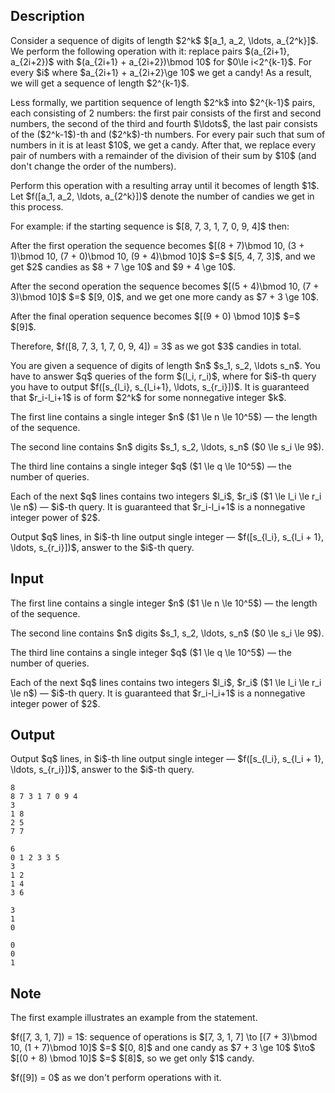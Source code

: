 ## Description

<div><p>Consider a sequence of digits of length $2^k$ $[a_1, a_2, \ldots, a_{2^k}]$. We perform the following operation with it: replace pairs $(a_{2i+1}, a_{2i+2})$ with $(a_{2i+1} + a_{2i+2})\bmod 10$ for $0\le i&lt;2^{k-1}$. For every $i$ where $a_{2i+1} + a_{2i+2}\ge 10$ we get a candy! As a result, we will get a sequence of length $2^{k-1}$.</p><p>Less formally, we partition sequence of length $2^k$ into $2^{k-1}$ pairs, each consisting of 2 numbers: the first pair consists of the first and second numbers, the second of the third and fourth $\ldots$, the last pair consists of the ($2^k-1$)-th and ($2^k$)-th numbers. For every pair such that sum of numbers in it is at least $10$, we get a candy. After that, we replace every pair of numbers with a remainder of the division of their sum by $10$ (and don't change the order of the numbers).</p><p>Perform this operation with a resulting array until it becomes of length $1$. Let $f([a_1, a_2, \ldots, a_{2^k}])$ denote the number of candies we get in this process. </p><p>For example: if the starting sequence is $[8, 7, 3, 1, 7, 0, 9, 4]$ then:</p><p>After the first operation the sequence becomes $[(8 + 7)\bmod 10, (3 + 1)\bmod 10, (7 + 0)\bmod 10, (9 + 4)\bmod 10]$ $=$ $[5, 4, 7, 3]$, and we get $2$ candies as $8 + 7 \ge 10$ and $9 + 4 \ge 10$.</p><p>After the second operation the sequence becomes $[(5 + 4)\bmod 10, (7 + 3)\bmod 10]$ $=$ $[9, 0]$, and we get one more candy as $7 + 3 \ge 10$. </p><p>After the final operation sequence becomes $[(9 + 0) \bmod 10]$ $=$ $[9]$. </p><p>Therefore, $f([8, 7, 3, 1, 7, 0, 9, 4]) = 3$ as we got $3$ candies in total.</p><p>You are given a sequence of digits of length $n$ $s_1, s_2, \ldots s_n$. You have to answer $q$ queries of the form $(l_i, r_i)$, where for $i$-th query you have to output $f([s_{l_i}, s_{l_i+1}, \ldots, s_{r_i}])$. It is guaranteed that $r_i-l_i+1$ is of form $2^k$ for some nonnegative integer $k$.</p></div><div class="input-specification"><p>The first line contains a single integer $n$ ($1 \le n \le 10^5$)&nbsp;— the length of the sequence.</p><p>The second line contains $n$ digits $s_1, s_2, \ldots, s_n$ ($0 \le s_i \le 9$).</p><p>The third line contains a single integer $q$ ($1 \le q \le 10^5$)&nbsp;— the number of queries.</p><p>Each of the next $q$ lines contains two integers $l_i$, $r_i$ ($1 \le l_i \le r_i \le n$)&nbsp;— $i$-th query. It is guaranteed that $r_i-l_i+1$ is a nonnegative integer power of $2$.</p></div><div class="output-specification"><p>Output $q$ lines, in $i$-th line output single integer&nbsp;— $f([s_{l_i}, s_{l_i + 1}, \ldots, s_{r_i}])$, answer to the $i$-th query.</p></div>

## Input

<p>The first line contains a single integer $n$ ($1 \le n \le 10^5$)&nbsp;— the length of the sequence.</p><p>The second line contains $n$ digits $s_1, s_2, \ldots, s_n$ ($0 \le s_i \le 9$).</p><p>The third line contains a single integer $q$ ($1 \le q \le 10^5$)&nbsp;— the number of queries.</p><p>Each of the next $q$ lines contains two integers $l_i$, $r_i$ ($1 \le l_i \le r_i \le n$)&nbsp;— $i$-th query. It is guaranteed that $r_i-l_i+1$ is a nonnegative integer power of $2$.</p>

## Output

<p>Output $q$ lines, in $i$-th line output single integer&nbsp;— $f([s_{l_i}, s_{l_i + 1}, \ldots, s_{r_i}])$, answer to the $i$-th query.</p>





```input1
8
8 7 3 1 7 0 9 4
3
1 8
2 5
7 7
```




```input2
6
0 1 2 3 3 5
3
1 2
1 4
3 6
```




```output1
3
1
0
```




```output2
0
0
1
```



## Note

<p>The first example illustrates an example from the statement.</p><p>$f([7, 3, 1, 7]) = 1$: sequence of operations is $[7, 3, 1, 7] \to [(7 + 3)\bmod 10, (1 + 7)\bmod 10]$ $=$ $[0, 8]$ and one candy as $7 + 3 \ge 10$ $\to$ $[(0 + 8) \bmod 10]$ $=$ $[8]$, so we get only $1$ candy.</p><p>$f([9]) = 0$ as we don't perform operations with it.</p>
